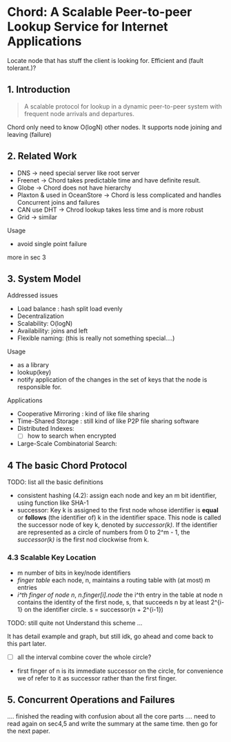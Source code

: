 # Chord: A Scalable Peer-to-peer Lookup Service for Internet Applications

Locate node that has stuff the client is looking for. Efficient and (fault tolerant.)?  

## 1. Introduction

> A scalable protocol for lookup in a dynamic peer-to-peer system with frequent node arrivals and departures.

Chord only need to know O(logN) other nodes. It supports node joining and leaving (failure)

## 2. Related Work

- DNS -> need special server like root server
- Freenet -> Chord takes predictable time and have definite result.
- Globe -> Chord does not have hierarchy
- Plaxton & used in OceanStore -> Chord is less complicated and handles Concurrent joins and failures
- CAN use DHT -> Chrod lookup takes less time and is more robust
- Grid -> similar

Usage

- avoid single point failure

more in sec 3

## 3. System Model

Addressed issues

- Load balance : hash split load evenly
- Decentralization
- Scalability: O(logN)
- Availability: joins and left
- Flexible naming: (this is really not something special....)

Usage

- as a library
- lookup(key)
- notify application of the changes in the set of keys that the node is responsible for.

Applications

- Cooperative Mirroring : kind of like file sharing
- Time-Shared Storage : still kind of like P2P file sharing software
- Distributed Indexes:
  - [ ] how to search when encrypted
- Large-Scale Combinatorial Search:

## 4 The basic Chord Protocol

TODO: list all the basic definitions

- consistent hashing (4.2): assign each node and key an m bit identifier, using function like SHA-1
- successor: Key k is assigned to the first node whose identifier is **equal** or **follows** (the identifier of) k in the identifier space. This node is called the successor node of key k, denoted by *successor(k)*. If the identifier are represented as a circle of numbers from 0 to 2^m - 1, the *successor(k)* is the first nod clockwise from k.  

### 4.3 Scalable Key Location

- m number of bits in key/node identifiers
- *finger table* each node, n, maintains a routing table with (at most) m entries
- *i^th finger of node n*, *n.finger[i].node* the i^th entry in the table at node n contains the identity of the first node, s,
that succeeds n by at least 2^{i-1} on the identifier circle. s = successor(n + 2^{i-1})

TODO: still quite not Understand this scheme ...

It has detail example and graph, but still idk, go ahead and come back to this part later.

- [ ] all the interval combine cover the whole circle?
- first finger of n is its immediate successor on the circle, for convenience we of refer to it as successor rather than the first finger. 

## 5. Concurrent Operations and Failures

.... finished the reading with confusion about all the core parts .... need to read again
on sec4,5 and write the summary at the same time. then go for the next paper.
